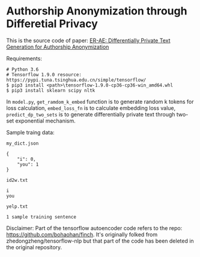 # Authorship Anonymization through Differetial Privacy

This is the source code of paper: [ER-AE: Differentially Private Text Generation for Authorship Anonymization](https://arxiv.org/abs/1907.08736)

Requirements:
```
# Python 3.6
# Tensorflow 1.9.0 resource: https://pypi.tuna.tsinghua.edu.cn/simple/tensorflow/
$ pip3 install <path>\tensorflow-1.9.0-cp36-cp36-win_amd64.whl
$ pip3 install sklearn scipy nltk
```

In `model.py`, `get_ramdom_k_embed` function is to generate random k tokens for loss calculation, `embed_loss_fn` is to calculate embedding loss value, `predict_dp_two_sets` is to generate differentially private text through two-set exponential mechanism.

Sample traing data:

`my_dict.json`
``` 
{
    "i": 0,
    "you": 1
}

```

`id2w.txt`
``` 
i
you
```

`yelp.txt`
``` 
1 sample training sentence
```

Disclaimer: Part of the tensorflow autoencoder code refers to the repo: https://github.com/bohaohan/finch. It's originally folked from zhedongzheng/tensorflow-nlp but that part of the code has been deleted in the original repository. 